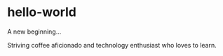 # hello-world
A new beginning...

Striving coffee aficionado and technology enthusiast who loves to learn.
